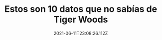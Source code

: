---
title: Estos son 10 datos que no sabías de Tiger Woods
date: 2021-06-11T23:08:26.112Z
featuredimage: /assets/1394.jpg
categoria: Deportes
tags:
  - "#GOLF"
  - "#Deportes"
  - "#TIGERWOODS"
short-description: Estos son 10 datos curiosos que no sabias de Tiger Woods
mk1: >+
  ### 1.

  ![1390](/assets/1390.jpg "1390")

  #### ¿Y tu que has hecho?

  A LOS 24 AÑOS, SE CONVIRTIÓ EN EL GOLFISTA MÁS JOVEN EN GANAR EL GRAND SLAM DE SU CARRERA Y EN EL CAMPEONATO ZOZO 2019 EMPATÓ A SAM SNEAD CON LA MAYOR CANTIDAD DE VICTORIAS EN EL PGA TOUR CON 82.

  ### 2.

  ![1391](/assets/1391.jpg "1391")

  #### Juega de todo 

  DISFRUTA DE TODOS LOS DEPORTES, INCLUIDO EL BALONCESTO, EL FÚTBOL Y EL BUCEO.
mk2: >+
  ### 3.

  ![1392](/assets/1392.jpg "1392")

  #### Un padre con cultura 

  SU PADRE EARL LE INSTALÓ GOLF DESDE MUY JOVEN, Y TIGER VEÍA A SU PADRE
  GOLPEAR PELOTAS EN EL GARAJE DESDE SU SILLA ALTA DESDE LOS 6 MESES.

  ### 4.

  ![1393](/assets/1393.jpg "1393")

  #### Antes de todo

  ÉL Y SU EX ESPOSA ELIN NORDEGREN TIENEN UNA HIJA LLAMADA SAM Y UN HIJO LLAMADO CHARLIE.
mk3: >+
  ### 5.

  ![1394](/assets/1394.jpg "1394")

  #### ¿Un propio campo de golf?

  ABRIÓ SU PRIMER CAMPO DE GOLF EN 2016, BLUEJACK NATIONAL EN MONTGOMERY, TEXAS.

  ### 6.

  ![1395](/assets/1395.jpg "1395")

  #### Algo que debe de ser aplaudido 

  LA FUNDACIÓN TIGER WOODS AYUDA A LOS NIÑOS DE TODO EL MUNDO CON LA EDUCACIÓN Y HA ALCANZADO LOS 10 MILLONES.
mk4: >+
  ### 7.

  ![1396](/assets/1396.jpg "1396")

  #### Respeto ante todo

  ES BUDISTA.

  ### 8.

  ![1397](/assets/1397.jpg "1397")

  #### Con el su podía hablar 

  DE NIÑO TARTAMUDEABA Y LO SUPERÓ TOMANDO CLASES EN LA ESCUELA Y HABLANDO CON SU PERRO POR LAS NOCHES.

mk5: >+
  ### 9.

  ![1398](/assets/1398.jpg "1398")

  #### ¿Salió de ahí su nombre?

  SU PADRE ESTABA EN EL EJÉRCITO Y LLAMÓ A SU HIJO TIGER PORQUE SU COMPAÑERO SOLDADO Y AMIGO EL CORONEL VUONG DANG PHONG TAMBIÉN ERA CONOCIDO COMO TIGER.

  ### 10.

  ![1399](/assets/1399.jpg "1399")

  #### NO PRÁCTICAS LOS MARTES


  EN AÑOS RECIENTES ,WOODS APLICA EL MENOS ES MÁS EN CUANTO A LA PRÁCTICA PREVIO A LOS TORNEOS, SOBRE TODO A LOS IMPORTANTES.
---
